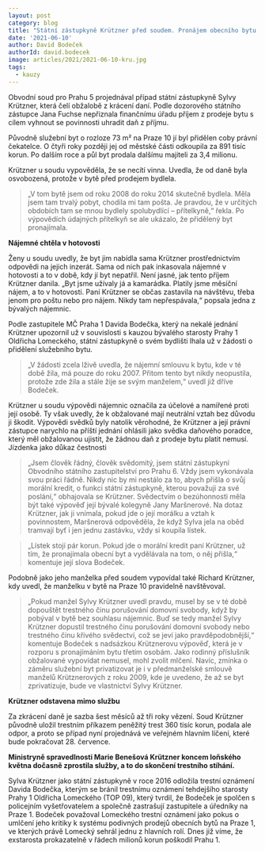 ```yaml
---
layout: post
category: blog
title: "Státní zástupkyně Krützner před soudem. Pronájem obecního bytu kryla smyšlenými kamarádkami"
date: '2021-06-10'
author: David Bodeček
authorId: david.bodecek
image: articles/2021/2021-06-10-kru.jpg
tags:
  - kauzy
---
```


Obvodní soud pro Prahu 5 projednával případ státní zástupkyně Sylvy Krützner, která čelí obžalobě z krácení daní. Podle dozorového státního zástupce Jana Fuchse nepřiznala finančnímu úřadu příjem z prodeje bytu s cílem vyhnout se povinnosti uhradit daň z příjmu.

Původně služební byt o rozloze 73 m² na Praze 10 jí byl přidělen coby právní čekatelce. O čtyři roky později jej od městské části odkoupila za 891 tisíc korun. Po dalším roce a půl byt prodala dalšímu majiteli za 3,4 milionu.

Krützner u soudu vypověděla, že se necítí vinna. Uvedla, že od daně byla osvobozená, protože v bytě před prodejem bydlela. 

> „V tom bytě jsem od roku 2008 do roku 2014 skutečně bydlela. Měla jsem tam trvalý pobyt, chodila mi tam pošta. Je pravdou, že v určitých obdobích tam se mnou bydlely spolubydlící – přítelkyně,“ řekla. Po výpovědích údajných přítelkyň se ale ukázalo, že přidělený byt pronajímala.

**Nájemné chtěla v hotovosti**

Ženy u soudu uvedly, že byt jim nabídla sama Krützner prostřednictvím odpovědi na jejich inzerát. Sama od nich pak inkasovala  nájemné v hotovosti a to v době, kdy jí byt nepatřil. Není jasné, jak tento příjem Krützner danila. „Byt jsme užívaly já a kamarádka. Platily jsme měsíční nájem, a to v hotovosti. Paní Krützner se občas zastavila na návštěvu, třeba jenom pro poštu nebo pro nájem. Nikdy tam nepřespávala,“ popsala jedna z bývalých nájemnic.

Podle zastupitele MČ Praha 1 Davida Bodečka, který na nekalé jednání Krützner upozornil už v souvislosti s kauzou bývalého starosty Prahy 1 Oldřicha Lomeckého, státní zástupkyně o svém bydlišti lhala už v žádosti o přidělení služebního bytu. 

> „V žádosti zcela lživě uvedla, že nájemní smlouvu k bytu, kde v té době žila, má pouze do roku 2007. Přitom tento byt nikdy neopustila, protože zde žila a stále žije se svým manželem,“ uvedl již dříve Bodeček.

Krützner u soudu výpovědi nájemnic označila za účelové a namířené proti její osobě. Ty však uvedly, že k obžalované mají neutrální vztah bez důvodu ji škodit. Výpovědi svědků byly natolik věrohodné, že Krützner a její právní zástupce narychlo na příští jednání ohlásili jako svědka daňového poradce, který měl obžalovanou ujistit, že žádnou daň z prodeje bytu platit nemusí.
Jízdenka jako důkaz čestnosti 

> „Jsem člověk řádný, člověk svědomitý, jsem státní zástupkyní Obvodního státního zastupitelství pro Prahu 6. Vždy jsem vykonávala svou práci řádně. Nikdy nic by mi nestálo za to, abych přišla o svůj morální kredit, o funkci státní zástupkyně, kterou považuji za své poslání,“ obhajovala se Krützner. Svědectvím o bezúhonnosti měla být také výpověď její bývalé kolegyně Jany Maršnerové. Na dotaz Krützner, jak ji vnímala, pokud jde o její morálku a vztah k povinnostem, Maršnerová odpověděla, že když Sylva jela na oběd tramvají byť i jen jednu zastávku, vždy si koupila lístek. 

> „Lístek stojí pár korun. Pokud jde o morální kredit paní Krützner, už tím, že pronajímala obecní byt a vydělávala na tom, o něj přišla,“ komentuje její slova Bodeček.

Podobně jako jeho manželka před soudem vypovídal také Richard Krützner, kdy uvedl, že manželku v bytě na Praze 10 pravidelně navštěvoval. 

> „Pokud manžel Sylvy Krützner uvedl pravdu, musel by se v té době dopouštět trestného činu porušování domovní svobody, když by pobýval v bytě bez souhlasu nájemnic. Buď se tedy manžel Sylvy Krützner dopustil trestného činu porušování domovní svobody nebo trestného činu křivého svědectví, což se jeví jako pravděpodobnější,“ komentuje Bodeček s nadsázkou Krütznerovu výpověď, která je v rozporu s pronajímáním bytu třetím osobám. Jako rodinný příslušník obžalované vypovídat nemusel, mohl zvolit mlčení. Navíc, zmínka o záměru služební byt privatizovat je i v předmanželské smlouvě manželů Krütznerových z roku 2009, kde je uvedeno, že až se byt zprivatizuje, bude ve vlastnictví Sylvy Krützner.

**Krützner odstavena mimo službu**

Za zkrácení daně je sazba šest měsíců až tři roky vězení. Soud Krützner původně uložil trestním příkazem peněžitý trest 360 tisíc korun, podala ale odpor, a proto se případ nyní projednává ve veřejném hlavním líčení, které bude pokračovat 28. července.

**Ministryně spravedlnosti Marie Benešová Krützner koncem loňského května dočasně zprostila služby, a to do skončení trestního stíhání.**

Sylva Krützner jako státní zástupkyně v roce 2016 odložila trestní oznámení Davida Bodečka, kterým se bránil trestnímu oznámení tehdejšího starosty Prahy 1 Oldřicha Lomeckého (TOP 09), který tvrdil, že Bodeček je spolčen s policejním vyšetřovatelem a společně zastrašují zastupitele a úředníky na Praze 1. Bodeček považoval Lomeckého trestní oznámení jako pokus o umlčení jeho kritiky k systému podivných prodejů obecních bytů na Praze 1, ve kterých právě Lomecký sehrál jednu z hlavních rolí. Dnes již víme, že exstarosta prokazatelně v řádech milionů korun poškodil Prahu 1.

